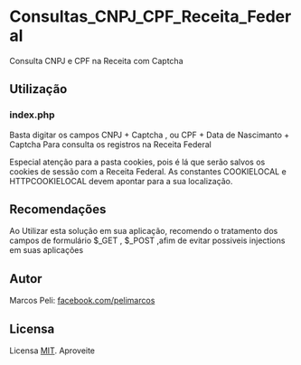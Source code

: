 # Consultas_CNPJ_CPF_Receita_Federal
Consulta CNPJ e CPF na Receita com Captcha

##  Utilização

###  index.php

Basta digitar os campos CNPJ + Captcha , ou CPF + Data de Nascimanto + Captcha Para consulta os registros na Receita Federal

Especial atenção para a pasta cookies, pois é lá que serão salvos os cookies de sessão com a Receita Federal. As constantes COOKIELOCAL e HTTPCOOKIELOCAL devem apontar para a sua localização.

##  Recomendações

Ao Utilizar esta solução em sua aplicação, recomendo o tratamento dos campos de formulário $_GET , $_POST ,afim de evitar possiveis injections em suas aplicações

## Autor

Marcos Peli: [facebook.com/pelimarcos][facebook]

## Licensa

Licensa [MIT][mit]. Aproveite

[facebook]: https://www.facebook.com/pelimarcos
[mit]: http://www.opensource.org/licenses/mit-license.php

